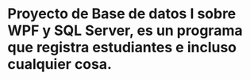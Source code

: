 # Proyecto de Base de datos I sobre WPF y SQL Server, es un programa que registra estudiantes e incluso cualquier cosa.
